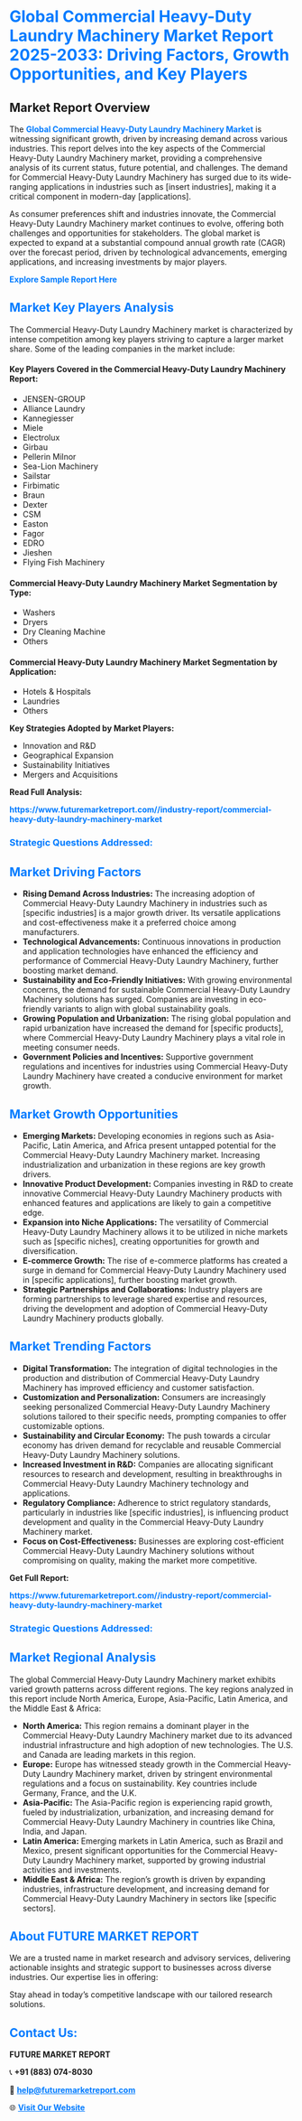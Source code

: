<h1 style="color: #007BFF;">Global Commercial Heavy-Duty Laundry Machinery Market Report 2025-2033: Driving Factors, Growth Opportunities, and Key Players</h1>

<section id="overview">
<h2>Market Report Overview</h2>
<p>The <a href="https://www.futuremarketreport.com//industry-report/commercial-heavy-duty-laundry-machinery-market" style="color: #007BFF; text-decoration: none;"><strong>Global Commercial Heavy-Duty Laundry Machinery Market</strong></a> is witnessing significant growth, driven by increasing demand across various industries. This report delves into the key aspects of the Commercial Heavy-Duty Laundry Machinery market, providing a comprehensive analysis of its current status, future potential, and challenges. The demand for Commercial Heavy-Duty Laundry Machinery has surged due to its wide-ranging applications in industries such as [insert industries], making it a critical component in modern-day [applications].</p>
<p>As consumer preferences shift and industries innovate, the Commercial Heavy-Duty Laundry Machinery market continues to evolve, offering both challenges and opportunities for stakeholders. The global market is expected to expand at a substantial compound annual growth rate (CAGR) over the forecast period, driven by technological advancements, emerging applications, and increasing investments by major players.</p>
</section>

<section id="overview">
<p><a href="https://www.futuremarketreport.com//request-sample/reportId=64358" style="color: #007BFF; text-decoration: none;"><strong>Explore Sample Report Here</strong></a></p>
</section>

<section id="key-players">
<h2 style="color: #007BFF;">Market Key Players Analysis</h2>
<p>The Commercial Heavy-Duty Laundry Machinery market is characterized by intense competition among key players striving to capture a larger market share. Some of the leading companies in the market include:</p>
<h4>Key Players Covered in the Commercial Heavy-Duty Laundry Machinery Report:</h4>
<ul><li>JENSEN-GROUP</li><li>Alliance Laundry</li><li>Kannegiesser</li><li>Miele</li><li>Electrolux</li><li>Girbau</li><li>Pellerin Milnor</li><li>Sea-Lion Machinery</li><li>Sailstar</li><li>Firbimatic</li><li>Braun</li><li>Dexter</li><li>CSM</li><li>Easton</li><li>Fagor</li><li>EDRO</li><li>Jieshen</li><li>Flying Fish Machinery</li></ul>
<h4>Commercial Heavy-Duty Laundry Machinery Market Segmentation by Type:</h4>
<ul><li>Washers</li><li>Dryers</li><li>Dry Cleaning Machine</li><li>Others</li></ul>

<h4>Commercial Heavy-Duty Laundry Machinery Market Segmentation by Application:</h4>
<ul><li>Hotels &amp; Hospitals</li><li>Laundries</li><li>Others</li></ul>
<p><strong>Key Strategies Adopted by Market Players:</strong></p>
<ul>
<li>Innovation and R&D</li>
<li>Geographical Expansion</li>
<li>Sustainability Initiatives</li>
<li>Mergers and Acquisitions</li>
</ul>
</section>

<section>
<p><strong>Read Full Analysis: </strong></p><a href="https://www.futuremarketreport.com//industry-report/commercial-heavy-duty-laundry-machinery-market" style="color: #007BFF; text-decoration: none;"><strong>https://www.futuremarketreport.com//industry-report/commercial-heavy-duty-laundry-machinery-market</strong></a>
<h3 style="color: #007BFF;">Strategic Questions Addressed:</h3>
</section>

<section id="driving-factors">
<h2 style="color: #007BFF;">Market Driving Factors</h2>
<ul>
<li><strong>Rising Demand Across Industries:</strong> The increasing adoption of Commercial Heavy-Duty Laundry Machinery in industries such as [specific industries] is a major growth driver. Its versatile applications and cost-effectiveness make it a preferred choice among manufacturers.</li>
<li><strong>Technological Advancements:</strong> Continuous innovations in production and application technologies have enhanced the efficiency and performance of Commercial Heavy-Duty Laundry Machinery, further boosting market demand.</li>
<li><strong>Sustainability and Eco-Friendly Initiatives:</strong> With growing environmental concerns, the demand for sustainable Commercial Heavy-Duty Laundry Machinery solutions has surged. Companies are investing in eco-friendly variants to align with global sustainability goals.</li>
<li><strong>Growing Population and Urbanization:</strong> The rising global population and rapid urbanization have increased the demand for [specific products], where Commercial Heavy-Duty Laundry Machinery plays a vital role in meeting consumer needs.</li>
<li><strong>Government Policies and Incentives:</strong> Supportive government regulations and incentives for industries using Commercial Heavy-Duty Laundry Machinery have created a conducive environment for market growth.</li>
</ul>
</section>

<section id="growth-opportunities">
<h2 style="color: #007BFF;">Market Growth Opportunities</h2>
<ul>
<li><strong>Emerging Markets:</strong> Developing economies in regions such as Asia-Pacific, Latin America, and Africa present untapped potential for the Commercial Heavy-Duty Laundry Machinery market. Increasing industrialization and urbanization in these regions are key growth drivers.</li>
<li><strong>Innovative Product Development:</strong> Companies investing in R&D to create innovative Commercial Heavy-Duty Laundry Machinery products with enhanced features and applications are likely to gain a competitive edge.</li>
<li><strong>Expansion into Niche Applications:</strong> The versatility of Commercial Heavy-Duty Laundry Machinery allows it to be utilized in niche markets such as [specific niches], creating opportunities for growth and diversification.</li>
<li><strong>E-commerce Growth:</strong> The rise of e-commerce platforms has created a surge in demand for Commercial Heavy-Duty Laundry Machinery used in [specific applications], further boosting market growth.</li>
<li><strong>Strategic Partnerships and Collaborations:</strong> Industry players are forming partnerships to leverage shared expertise and resources, driving the development and adoption of Commercial Heavy-Duty Laundry Machinery products globally.</li>
</ul>
</section>

<section id="trending-factors">
<h2 style="color: #007BFF;">Market Trending Factors</h2>
<ul>
<li><strong>Digital Transformation:</strong> The integration of digital technologies in the production and distribution of Commercial Heavy-Duty Laundry Machinery has improved efficiency and customer satisfaction.</li>
<li><strong>Customization and Personalization:</strong> Consumers are increasingly seeking personalized Commercial Heavy-Duty Laundry Machinery solutions tailored to their specific needs, prompting companies to offer customizable options.</li>
<li><strong>Sustainability and Circular Economy:</strong> The push towards a circular economy has driven demand for recyclable and reusable Commercial Heavy-Duty Laundry Machinery solutions.</li>
<li><strong>Increased Investment in R&D:</strong> Companies are allocating significant resources to research and development, resulting in breakthroughs in Commercial Heavy-Duty Laundry Machinery technology and applications.</li>
<li><strong>Regulatory Compliance:</strong> Adherence to strict regulatory standards, particularly in industries like [specific industries], is influencing product development and quality in the Commercial Heavy-Duty Laundry Machinery market.</li>
<li><strong>Focus on Cost-Effectiveness:</strong> Businesses are exploring cost-efficient Commercial Heavy-Duty Laundry Machinery solutions without compromising on quality, making the market more competitive.</li>
</ul>
</section>

<section>
<p><strong>Get Full Report: </strong></p><a href="https://www.futuremarketreport.com//industry-report/commercial-heavy-duty-laundry-machinery-market" style="color: #007BFF; text-decoration: none;"><strong>https://www.futuremarketreport.com//industry-report/commercial-heavy-duty-laundry-machinery-market</strong></a>
<h3 style="color: #007BFF;">Strategic Questions Addressed:</h3>
</section>


<section id="regional-analysis">
<h2 style="color: #007BFF;">Market Regional Analysis</h2>
<p>The global Commercial Heavy-Duty Laundry Machinery market exhibits varied growth patterns across different regions. The key regions analyzed in this report include North America, Europe, Asia-Pacific, Latin America, and the Middle East & Africa:</p>
<ul>
<li><strong>North America:</strong> This region remains a dominant player in the Commercial Heavy-Duty Laundry Machinery market due to its advanced industrial infrastructure and high adoption of new technologies. The U.S. and Canada are leading markets in this region.</li>
<li><strong>Europe:</strong> Europe has witnessed steady growth in the Commercial Heavy-Duty Laundry Machinery market, driven by stringent environmental regulations and a focus on sustainability. Key countries include Germany, France, and the U.K.</li>
<li><strong>Asia-Pacific:</strong> The Asia-Pacific region is experiencing rapid growth, fueled by industrialization, urbanization, and increasing demand for Commercial Heavy-Duty Laundry Machinery in countries like China, India, and Japan.</li>
<li><strong>Latin America:</strong> Emerging markets in Latin America, such as Brazil and Mexico, present significant opportunities for the Commercial Heavy-Duty Laundry Machinery market, supported by growing industrial activities and investments.</li>
<li><strong>Middle East & Africa:</strong> The region’s growth is driven by expanding industries, infrastructure development, and increasing demand for Commercial Heavy-Duty Laundry Machinery in sectors like [specific sectors].</li>
</ul>
</section>

<footer>
<h2 style="color: #007BFF;">About FUTURE MARKET REPORT</h2>
<p>We are a trusted name in market research and advisory services, delivering actionable insights and strategic support to businesses across diverse industries. Our expertise lies in offering:</p>

<p>Stay ahead in today’s competitive landscape with our tailored research solutions.</p>

<h2 style="color: #007BFF;">Contact Us:</h2>
<p><strong>FUTURE MARKET REPORT</strong></p>
<p>📞 <strong>+91 (883) 074-8030</strong></p>
<p>📧 <strong><a href="mailto:help@futuremarketreport.com" style="color: #007BFF;">help@futuremarketreport.com</a></strong></p>
<p>🌐 <strong><a href="https://www.futuremarketreport.com/" style="color: #007BFF;">Visit Our Website</a></strong></p>
</footer>
